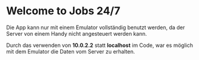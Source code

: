 # Welcome to Jobs 24/7

Die App kann nur mit einem Emulator vollständig benutzt werden, da der Server von einem Handy nicht angesteuert werden kann. 

Durch das verwenden von **10.0.2.2** statt **localhost** im Code, war es möglich mit dem Emulator die Daten vom Server zu erhalten.

